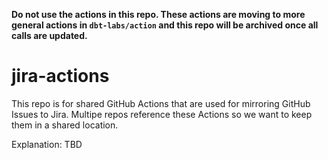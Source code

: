 **Do not use the actions in this repo.  These actions are moving to more general actions in `dbt-labs/action` and this repo will be archived once all calls are updated.**

# jira-actions
This repo is for shared GitHub Actions that are used for mirroring GitHub Issues to Jira.
Multipe repos reference these Actions so we want to keep them in a shared location.

Explanation: TBD
